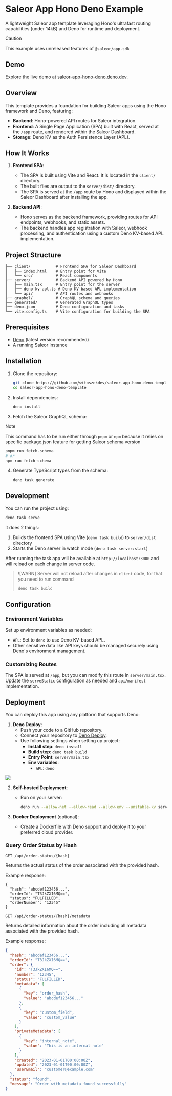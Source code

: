 # Saleor App Hono Deno Example

A lightweight Saleor app template leveraging Hono's ultrafast routing capabilities (under 14kB) and Deno for runtime and deployment.

> [!CAUTION]
> This example uses unreleased features of `@saleor/app-sdk`

## Demo

Explore the live demo at [saleor-app-hono-deno.deno.dev](https://saleor-app-hono-deno.deno.dev/).

## Overview

This template provides a foundation for building Saleor apps using the Hono framework and Deno, featuring:

- **Backend**: Hono-powered API routes for Saleor integration.
- **Frontend**: A Single Page Application (SPA) built with React, served at the `/app` route, and rendered within the Saleor Dashboard.
- **Storage**: Deno KV as the Auth Persistence Layer (APL).

## How It Works

1. **Frontend SPA**: 
   - The SPA is built using Vite and React. It is located in the `client/` directory.
   - The built files are output to the `server/dist/` directory.
   - The SPA is served at the `/app` route by Hono and displayed within the Saleor Dashboard after installing the app.

2. **Backend API**:
   - Hono serves as the backend framework, providing routes for API endpoints, webhooks, and static assets.
   - The backend handles app registration with Saleor, webhook processing, and authentication using a custom Deno KV-based APL implementation.

## Project Structure

```
├── client/           # Frontend SPA for Saleor Dashboard
│   ├── index.html    # Entry point for Vite
│   └── src/          # React components
├── server/           # Backend API powered by Hono
│   ├── main.tsx      # Entry point for the server
│   ├── deno-kv-apl.ts # Deno KV-based APL implementation
│   └── api/          # API routes and webhooks
├── graphql/          # GraphQL schema and queries
├── generated/        # Generated GraphQL types
├── deno.json         # Deno configuration and tasks
└── vite.config.ts    # Vite configuration for building the SPA
```

## Prerequisites

- [Deno](https://deno.land/) (latest version recommended)
- A running Saleor instance

## Installation

1. Clone the repository:
   ```bash
   git clone https://github.com/witoszekdev/saleor-app-hono-deno-template.git
   cd saleor-app-hono-deno-template
   ```

2. Install dependencies:
   ```bash
   deno install
   ```

3. Fetch the Saleor GraphQL schema:

> [!NOTE]
> This command has to be run either through `pnpm` or `npm` because it relies on specific package.json feature for getting Saleor schema version

   ```bash
   pnpm run fetch-schema
   # or
   npm run fetch-schema
   ```

4. Generate TypeScript types from the schema:
   ```bash
   deno task generate
   ```

## Development

You can run the project using:

```bash
deno task serve
```

it does 2 things:
1. Builds the frontend SPA using Vite (`deno task build`) to `server/dist` directory
2. Starts the Deno server in watch mode (`deno task server:start`)

After running the task app will be available at `http://localhost:3000` and will reload on each change in server code.

> ![WARN]
> Server will not reload after changes in `client` code, for that you need to run command
>
> ```bash
> deno task build
> ```

## Configuration

### Environment Variables

Set up environment variables as needed:

- `APL`: Set to `deno` to use Deno KV-based APL.
- Other sensitive data like API keys should be managed securely using Deno's environment management.

### Customizing Routes

The SPA is served at `/app`, but you can modify this route in `server/main.tsx`. Update the `serveStatic` configuration as needed and `api/manifest` implementation.

## Deployment

You can deploy this app using any platform that supports Deno:

1. **Deno Deploy**:
   - Push your code to a GitHub repository.
   - Connect your repository to [Deno Deploy](https://deno.com/deploy).
   - Use following settings when setting up project:
      - **Install step**: `deno install`
      - **Build step**: `deno task build`
      - **Entry Point**: `server/main.tsx`
      - **Env variables**:
        - `APL`: `deno`

![](./docs/deploy-config.png)
   
2. **Self-hosted Deployment**:
   - Run on your server:
     ```bash
     deno run --allow-net --allow-read --allow-env --unstable-kv server/main.tsx
     ```

3. **Docker Deployment** (optional):
   - Create a Dockerfile with Deno support and deploy it to your preferred cloud provider.

### Query Order Status by Hash

```
GET /api/order-status/{hash}
```

Returns the actual status of the order associated with the provided hash.

Example response:
```
{
  "hash": "abcdef123456...",
  "orderId": "T3JkZXI6MQ==",
  "status": "FULFILLED",
  "orderNumber": "12345"
}
```

```
GET /api/order-status/{hash}/metadata
```

Returns detailed information about the order including all metadata associated with the provided hash.

Example response:
```json
{
  "hash": "abcdef123456...",
  "orderId": "T3JkZXI6MQ==",
  "order": {
    "id": "T3JkZXI6MQ==",
    "number": "12345",
    "status": "FULFILLED",
    "metadata": [
      {
        "key": "order_hash",
        "value": "abcdef123456..."
      },
      {
        "key": "custom_field",
        "value": "custom_value"
      }
    ],
    "privateMetadata": [
      {
        "key": "internal_note",
        "value": "This is an internal note"
      }
    ],
    "created": "2023-01-01T00:00:00Z",
    "updated": "2023-01-01T00:00:00Z",
    "userEmail": "customer@example.com"
  },
  "status": "found",
  "message": "Order with metadata found successfully"
}
```

